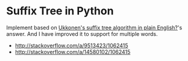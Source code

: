 # Suffix Tree in Python

Implement based on [Ukkonen's suffix tree algorithm in plain English?](http://stackoverflow.com/q/9452701/1062415)'s answer. And I have improved it to support for multiple words.

* http://stackoverflow.com/a/9513423/1062415
* http://stackoverflow.com/a/14580102/1062415
